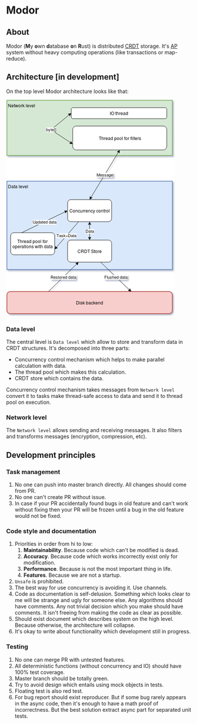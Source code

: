 # Modor

## About

Modor (**M**y **o**wn **d**atabase **o**n **R**ust) is distributed [CRDT](https://en.wikipedia.org/wiki/Conflict-free_replicated_data_type) storage. It's [AP](https://en.wikipedia.org/wiki/CAP_theorem) system without heavy computing operations (like transactions or map-reduce).

## Architecture [in development]

On the top level Modor architecture looks like that:

![Modor architecture](arc.png)

### Data level
The central level is `Data level` which allow to store and transform data in CRDT structures. It's decomposed into three parts:
- Concurrency control mechanism which helps to make parallel calculation with data.
- The thread pool which makes this calculation.
- CRDT store which contains the data.

Concurrency control mechanism takes messages from `Network level` convert it to tasks make thread-safe access to data and send it to thread pool on execution.

### Network level
The `Network level` allows sending and receiving messages. It also filters and transforms messages (encryption, compression, etc).


## Development principles

### Task management

1. No one can push into master branch directly. All changes should come from PR.
2. No one can't create PR without issue.
3. In case if your PR accidentally found bugs in old feature and can't work without fixing then your PR will be frozen until a bug in the old feature would not be fixed.

### Code style and documentation

1. Priorities in order from hi to low:
   1. **Maintainability**. Because code which can't be modified is dead.
   2. **Accuracy**. Because code which works incorrectly exist only for modification.
   3. **Performance**. Because is not the most important thing in life.
   4. **Features**. Because we are not a startup.
2. `Unsafe` is prohibited.
3. The best way for use concurrency is avoiding it. Use channels.
4. Code as documentation is self-delusion. Something which looks clear to me will be strange and ugly for someone else. Any algorithms should have comments. Any not trivial decision which you make should have comments. It isn't freeing from making the code as clear as possible.
5. Should exist document which describes system on the high level. Because otherwise, the architecture will collapse.
6. It's okay to write about functionality which development still in progress.

### Testing

1. No one can merge PR with untested features.
2. All deterministic functions (without concurrency and IO) should have 100% test coverage.
3. Master branch should be totally green.
4. Try to avoid design which entails using mock objects in tests.
5. Floating test is also red test.
6. For bug report should exist reproducer. But if some bug rarely appears in the async code, then it's enough to have a math proof of incorrectness. But the best solution extract async part for separated unit tests.